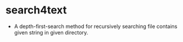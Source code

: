 # search4text
- A depth-first-search method for recursively searching file contains given string in given directory.
